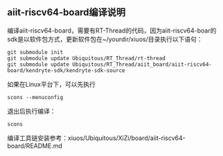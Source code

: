 ## aiit-riscv64-board编译说明

编译aiit-riscv64-board，需要有RT-Thread的代码，因为aiit-riscv64-boar的sdk是以软件包方式，更新软件包在~/yourdir/xiuos/目录执行以下语句：
    
    git submodule init
    git submodule update Ubiquitous/RT_Thread/rt-thread
    git submodule update Ubiquitous/RT_Thread/aiit_board/aiit-riscv64-board/kendryte-sdk/kendryte-sdk-source 

如果在Linux平台下，可以先执行

    scons --menuconfig

退出后执行编译：

    scons

编译工具链安装参考：xiuos/Ubiquitous/XiZi/board/aiit-riscv64-board/README.md